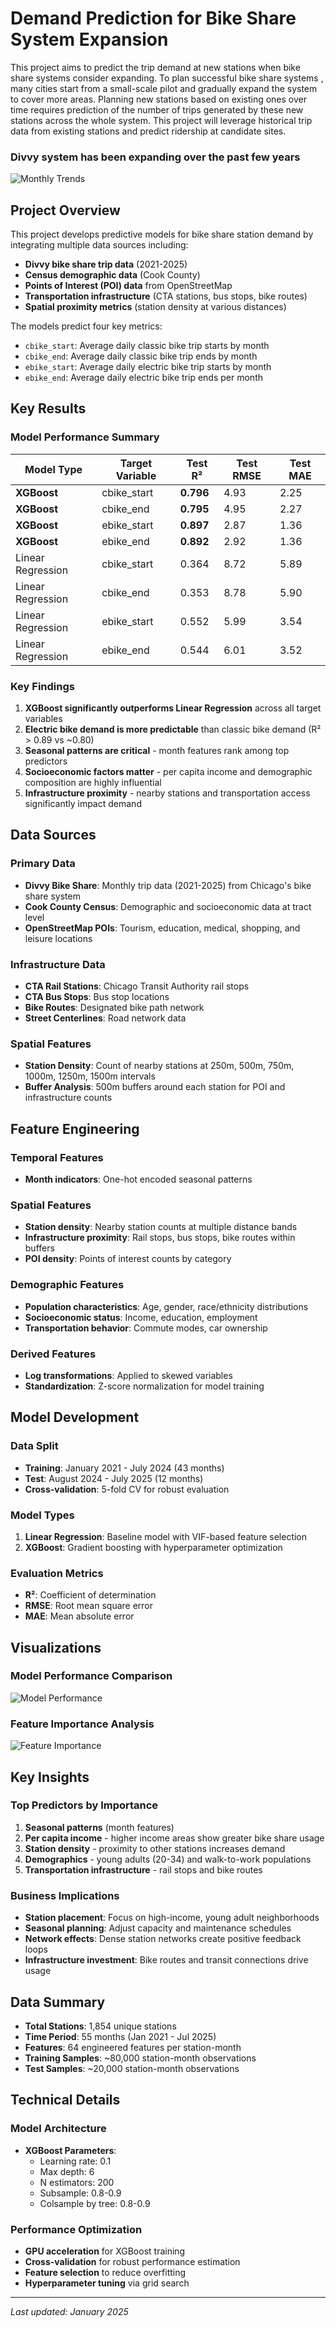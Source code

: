 # Demand Prediction for Bike Share System Expansion

This project aims to predict the trip demand at new stations when bike share systems consider expanding. To plan successful bike share systems , many cities start from a small-scale pilot and gradually expand the system to cover more areas. Planning new stations based on existing ones over time requires prediction of the number of trips generated by these new stations across the whole system. This project will leverage historical trip data from existing stations and predict ridership at candidate sites.


### Divvy system has been expanding over the past few years
![Monthly Trends](result/system_expansion.png)

## Project Overview

This project develops predictive models for bike share station demand by integrating multiple data sources including:
- **Divvy bike share trip data** (2021-2025)
- **Census demographic data** (Cook County)
- **Points of Interest (POI) data** from OpenStreetMap
- **Transportation infrastructure** (CTA stations, bus stops, bike routes)
- **Spatial proximity metrics** (station density at various distances)

The models predict four key metrics:
- `cbike_start`: Average daily classic bike trip starts by month
- `cbike_end`: Average daily classic bike trip ends by month  
- `ebike_start`: Average daily electric bike trip starts by month
- `ebike_end`: Average daily electric bike trip ends per month

## Key Results

### Model Performance Summary

| Model Type | Target Variable | Test R² | Test RMSE | Test MAE |
|------------|----------------|---------|-----------|----------|
| **XGBoost** | cbike_start | **0.796** | 4.93 | 2.25 |
| **XGBoost** | cbike_end | **0.795** | 4.95 | 2.27 |
| **XGBoost** | ebike_start | **0.897** | 2.87 | 1.36 |
| **XGBoost** | ebike_end | **0.892** | 2.92 | 1.36 |
| Linear Regression | cbike_start | 0.364 | 8.72 | 5.89 |
| Linear Regression | cbike_end | 0.353 | 8.78 | 5.90 |
| Linear Regression | ebike_start | 0.552 | 5.99 | 3.54 |
| Linear Regression | ebike_end | 0.544 | 6.01 | 3.52 |

### Key Findings

1. **XGBoost significantly outperforms Linear Regression** across all target variables
2. **Electric bike demand is more predictable** than classic bike demand (R² > 0.89 vs ~0.80)
3. **Seasonal patterns are critical** - month features rank among top predictors
4. **Socioeconomic factors matter** - per capita income and demographic composition are highly influential
5. **Infrastructure proximity** - nearby stations and transportation access significantly impact demand


## Data Sources

### Primary Data
- **Divvy Bike Share**: Monthly trip data (2021-2025) from Chicago's bike share system
- **Cook County Census**: Demographic and socioeconomic data at tract level
- **OpenStreetMap POIs**: Tourism, education, medical, shopping, and leisure locations

### Infrastructure Data
- **CTA Rail Stations**: Chicago Transit Authority rail stops
- **CTA Bus Stops**: Bus stop locations
- **Bike Routes**: Designated bike path network
- **Street Centerlines**: Road network data

### Spatial Features
- **Station Density**: Count of nearby stations at 250m, 500m, 750m, 1000m, 1250m, 1500m intervals
- **Buffer Analysis**: 500m buffers around each station for POI and infrastructure counts

## Feature Engineering

### Temporal Features
- **Month indicators**: One-hot encoded seasonal patterns

### Spatial Features
- **Station density**: Nearby station counts at multiple distance bands
- **Infrastructure proximity**: Rail stops, bus stops, bike routes within buffers
- **POI density**: Points of interest counts by category

### Demographic Features
- **Population characteristics**: Age, gender, race/ethnicity distributions
- **Socioeconomic status**: Income, education, employment
- **Transportation behavior**: Commute modes, car ownership

### Derived Features
- **Log transformations**: Applied to skewed variables
- **Standardization**: Z-score normalization for model training

## Model Development

### Data Split
- **Training**: January 2021 - July 2024 (43 months)
- **Test**: August 2024 - July 2025 (12 months)
- **Cross-validation**: 5-fold CV for robust evaluation

### Model Types
1. **Linear Regression**: Baseline model with VIF-based feature selection
2. **XGBoost**: Gradient boosting with hyperparameter optimization

### Evaluation Metrics
- **R²**: Coefficient of determination
- **RMSE**: Root mean square error
- **MAE**: Mean absolute error

## Visualizations

### Model Performance Comparison
![Model Performance](result/model_performance_comparison.png)

### Feature Importance Analysis
![Feature Importance](result/feature_importance_top15.png)


## Key Insights

### Top Predictors by Importance
1. **Seasonal patterns** (month features)
2. **Per capita income** - higher income areas show greater bike share usage
3. **Station density** - proximity to other stations increases demand
4. **Demographics** - young adults (20-34) and walk-to-work populations
5. **Transportation infrastructure** - rail stops and bike routes

### Business Implications
- **Station placement**: Focus on high-income, young adult neighborhoods
- **Seasonal planning**: Adjust capacity and maintenance schedules
- **Network effects**: Dense station networks create positive feedback loops
- **Infrastructure investment**: Bike routes and transit connections drive usage

## Data Summary

- **Total Stations**: 1,854 unique stations
- **Time Period**: 55 months (Jan 2021 - Jul 2025)
- **Features**: 64 engineered features per station-month
- **Training Samples**: ~80,000 station-month observations
- **Test Samples**: ~20,000 station-month observations


## Technical Details

### Model Architecture
- **XGBoost Parameters**: 
  - Learning rate: 0.1
  - Max depth: 6
  - N estimators: 200
  - Subsample: 0.8-0.9
  - Colsample by tree: 0.8-0.9

### Performance Optimization
- **GPU acceleration** for XGBoost training
- **Cross-validation** for robust performance estimation
- **Feature selection** to reduce overfitting
- **Hyperparameter tuning** via grid search

---

*Last updated: January 2025*

